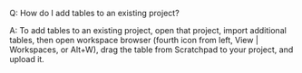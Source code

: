 <!-- TITLE: Frequently asked questions -->

Q: How do I add tables to an existing project?

A: To add tables to an existing project, open that project, import additional tables, 
then open workspace browser (fourth icon from left, View | Workspaces, or Alt+W), drag the 
table from Scratchpad to your project, and upload it.